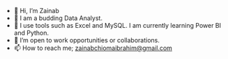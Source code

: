 - 👋 Hi, I’m Zainab
- 👀 I am a budding Data Analyst. 
- 🌱 I use tools such as Excel and MySQL. I am currently learning Power BI and Python. 
- 💞️ I’m open to work opportunities or collaborations.
- 📫 How to reach me; zainabchiomaibrahim@gmail.com

<!---
Zayhnie/Zayhnie is a ✨ special ✨ repository because its `README.md` (this file) appears on your GitHub profile.
You can click the Preview link to take a look at your changes.
--->

